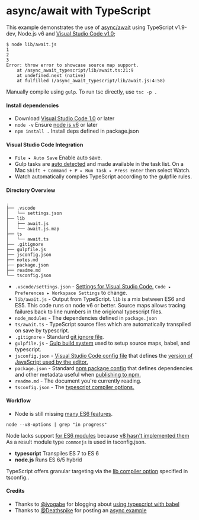 # async/await with TypeScript

This example demonstrates the use of [async/await](https://github.com/lukehoban/ecmascript-asyncawait)
using TypeScript v1.9-dev,
Node.js v6
and [Visual Studio Code v1.0](https://code.visualstudio.com/);

```
$ node lib/await.js
1
2
3
Error: throw error to showcase source map support.
    at /async_await_typescript/lib/await.ts:21:9
    at undefined.next (native)
    at fulfilled (/async_await_typescript/lib/await.js:4:58)
 ```

 Manually compile using `gulp`. To run tsc directly, use `tsc -p .`

#### Install dependencies
- Download [Visual Studio Code 1.0](https://code.visualstudio.com/Updates/) or later
- `node -v` Ensure [node is v6](https://nodejs.org/en/) or later
- `npm install .` Install deps defined in package.json

#### Visual Studio Code Integration

- `File ▸ Auto Save` Enable auto save.
- Gulp tasks are [auto detected](https://code.visualstudio.com/Docs/editor/tasks)
  and made available in the task list. 
  On a Mac `Shift + Command + P ▸ Run Task ▸ Press Enter` then select Watch.
- Watch automatically compiles TypeScript according to the gulpfile rules.
  
#### Directory Overview

```
.
├── .vscode
│   └── settings.json
├── lib
│   ├── await.js
│   └── await.js.map
├── ts
│   └── await.ts
├── .gitignore
├── gulpfile.js
├── jsconfig.json
├── notes.md
├── package.json
├── readme.md
└── tsconfig.json
```

- `.vscode/settings.json` - [Settings for Visual Studio Code.](https://code.visualstudio.com/Docs/editor/customization)
`Code ▸ Preferences ▸ Workspace Settings` to change.
- `lib/await.js` - Output from TypeScript. `lib` is a mix between ES6 and ES5.
 This code runs on node v6 or better. Source maps allows tracing failures back to line numbers in
 the origional typescript files.
- `node_modules` - The dependencies defined in `package.json`
- `ts/await.ts` - TypeScript source files which are automatically transpiled on save by typescript.
- `.gitignore` - Standard [git ignore file](http://git-scm.com/docs/gitignore).
- `gulpfile.js` - [Gulp build system](https://github.com/gulpjs/gulp) used to setup source maps, babel, and typescript.
- `jsconfig.json` - [Visual Studio Code config file](http://blogs.msdn.com/b/vscode/archive/2015/07/06/vs-code-es6.aspx)
that defines the [version of JavaScript used by the editor.](https://code.visualstudio.com/Docs/languages/javascript)
- `package.json` - Standard [npm package config](https://docs.npmjs.com/files/package.json) that defines dependencies
and other metadata useful when [publishing to npm.](https://www.npmjs.com/)
- `readme.md` - The document you're currently reading.
- `tsconfig.json` - The [typescript compiler options.](https://github.com/Microsoft/TypeScript/wiki/tsconfig.json)

#### Workflow

- Node is still missing [many ES6 features](https://nodejs.org/en/docs/es6/).

`node --v8-options | grep "in progress"`

Node lacks support [for ES6 modules](https://github.com/nodejs/node/issues/2760#issuecomment-138858677) because [v8 hasn't implemented them](https://code.google.com/p/v8/issues/detail?id=1569)
As a result module type `commonjs` is used in tsconfig.json.

- **typescript** Transpiles ES 7 to ES 6
- **node.js** Runs ES 6/5 hybrid

TypeScript offers granular targeting via the [lib compiler option](https://github.com/Microsoft/TypeScript/blob/f0e2d817cad9f311fc692437d3bb5dadfa6c1e5d/src/compiler/commandLineParser.ts#L367) specified in tsconfig..

#### Credits

- Thanks to [@ivogabe](https://github.com/ivogabe) for blogging about [using typescript with babel](http://dev.ivogabe.com/combine-typescript-with-babel/)
- Thanks to [@Deathspike](https://github.com/Deathspike) for posting an [async example](https://github.com/Microsoft/TypeScript/issues/1664#issuecomment-129745146)
